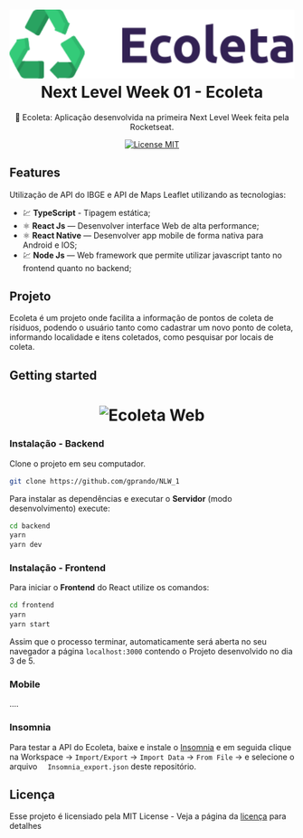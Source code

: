 <h1 align="center">
  <img src="./frontend/src/assets/logo.svg" alt="NLW" width="700">
<br>
Next Level Week 01 - Ecoleta
</h1>

<p align="center"> 🚀 Ecoleta: Aplicação desenvolvida na primeira Next Level Week feita pela Rocketseat.

<p align="center">
  <a href="https://opensource.org/licenses/MIT">
    <img src="https://img.shields.io/badge/License-MIT-blue.svg" alt="License MIT">
  </a>
</p>

## Features
Utilização de API do IBGE e API de Maps Leaflet utilizando as tecnologias:

- 💹 **TypeScript** -  Tipagem estática;
- ⚛️ **React Js** — Desenvolver interface Web de alta performance;
- ⚛️ **React Native** — Desenvolver app mobile de forma nativa para Android e IOS;
- 💹 **Node Js** — Web framework que permite utilizar javascript tanto no frontend quanto no backend;

## Projeto

Ecoleta é um projeto onde facilita a informação de pontos de coleta de rísiduos, podendo o usuário tanto como cadastrar um novo ponto de coleta, informando localidade e itens coletados, como pesquisar por locais de coleta.

## Getting started

<h1 align="center"><img align="center" src="" alt="Ecoleta Web" width="700"></img></h1>

### Instalação - Backend
Clone o projeto em seu computador.

```bash
git clone https://github.com/gprando/NLW_1
```
Para instalar as dependências e executar o **Servidor** (modo desenvolvimento) execute:
```bash
cd backend
yarn 
yarn dev
```

### Instalação - Frontend
Para iniciar o **Frontend** do React utilize os comandos:
```bash
cd frontend
yarn 
yarn start
```
Assim que o processo terminar, automaticamente será aberta no seu navegador a página `localhost:3000` contendo o Projeto desenvolvido no dia 3 de 5.  

### Mobile
....

### Insomnia 
Para testar a API do Ecoleta, baixe e instale o [Insomnia](https://insomnia.rest/download/) e em seguida clique na Workspace → `Import/Export` → `Import Data` → `From File` → e selecione o arquivo ` 	Insomnia_export.json` deste repositório.

## Licença

Esse projeto é licensiado pela MIT License - Veja a página da [licença](https://opensource.org/licenses/MIT) para detalhes
